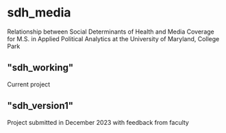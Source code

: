 # sdh_media
Relationship between Social Determinants of Health and Media Coverage for M.S. in Applied Political Analytics at the University of Maryland, College Park
## "sdh_working" ##
Current project
## "sdh_version1" ##
Project submitted in December 2023 with feedback from faculty
